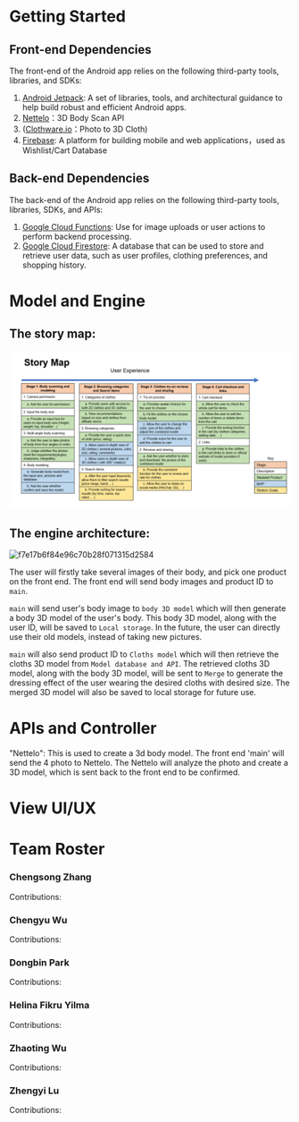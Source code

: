 # Getting Started
## Front-end Dependencies

The front-end of the Android app relies on the following third-party tools, libraries, and SDKs:

1. [Android Jetpack](https://developer.android.com/jetpack?hl=zh-cn): A set of libraries, tools, and architectural guidance to help build robust and efficient Android apps.
2. [Nettelo](http://nettelo.com/)：3D Body Scan API
3. ([Clothware.io](https://www.clothware.io/)：Photo to 3D Cloth)
4. [Firebase](https://firebase.google.com/?hl=zh-cn): A platform for building mobile and web applications，used as Wishlist/Cart Database

## Back-end Dependencies

The back-end of the Android app relies on the following third-party tools, libraries, SDKs, and APIs:

1. [Google Cloud Functions](https://cloud.google.com/functions?hl=zh-cn): Use for image uploads or user actions to perform backend processing.
2. [Google Cloud Firestore](https://cloud.google.com/firestore?hl=zh-cn): A database that can be used to store and retrieve user data, such as user profiles, clothing preferences, and shopping history.

# Model and Engine 
## The story map:

![6.16](https://github.com/ZhengyiLu01/Fashionista/blob/main/images/Story%20map_2.png)

## The engine  architecture:

![f7e17b6f84e96c70b28f071315d2584](https://github.com/ZhengyiLu01/Fashionista/assets/63914308/40f73fb5-0a0b-4374-8b17-5b5688cd9786)

The user will firstly take several images of their body, and pick one product on the front end. The front end will send body images and product ID to `main`. 

`main` will send user's body image to `body 3D model` which will then generate a body 3D model of the user's body. This body 3D model, along with the user ID, will be saved to `Local storage`. In the future, the user can directly use their old models, instead of taking new pictures.   

`main` will also send product ID to `Cloths model` which will then retrieve the cloths 3D model from `Model database and API`. The retrieved cloths 3D model, along with the body 3D model, will be sent to `Merge` to generate the dressing effect of the user wearing the desired cloths with desired size. The merged 3D model will also be saved to local storage for future use.


# APIs and Controller
"Nettelo": This is used to create a 3d body model. The front end 'main' will send the 4 photo to Nettelo. The Nettelo will analyze the photo and create a 3D model, which is sent back to the front end to be confirmed. 

# View UI/UX

# Team Roster
### Chengsong Zhang
Contributions:

### Chengyu Wu
Contributions:

### Dongbin Park
Contributions:

### Helina Fikru Yilma
Contributions:

### Zhaoting Wu
Contributions:

### Zhengyi Lu
Contributions:

